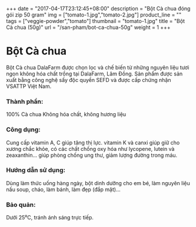 +++
date = "2017-04-17T23:12:45+08:00"
description = "Bột Cà chua đóng gói zip 50 gram"
img = ["tomato-1.jpg","tomato-2.jpg"]
product_line = ""
tags = ["veggie-powder","tomato"]
thumbnail = "tomato-1.jpg"
title = "Bột Cà chua (50g)"
url = "/san-pham/bot-ca-chua-50g"
weight = 1
+++

# Bột Cà chua

Bột Cà chua DalaFarm được chọn lọc và chế biến từ những nguyên liệu 
tươi ngon không hóa chất trồng tại DalaFarm, Lâm Đồng. Sản phẩm được 
sản xuất bằng công nghệ sấy độc quyền SEFD và được cấp chứng nhận 
VSATTP Việt Nam.

### Thành phần: 
100% Cà chua
Không hóa chất, không hương liệu

### Công dụng: 
Cung cấp vitamin A, C giúp tăng 
thị lực. vitamin K và canxi giúp 
giữ cho xương chắc khỏe, có 
các chất chống oxy hóa như 
lycopene, lutein và zeaxanthin... 
giúp phòng chống ung thư, giảm 
lượng đường trong máu.

### Hướng dẫn sử dụng:  
Dùng làm thức uống hàng ngày, 
bột dinh dưỡng cho em bé, làm 
nguyên liệu nấu soup, cháo, làm 
bánh, làm đẹp (đắp mặt)…

### Bảo quản: 
Dưới 25⁰C, tránh ánh sáng trực tiếp.

